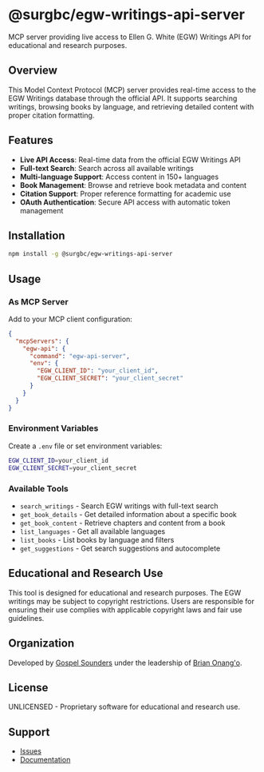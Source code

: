 # @surgbc/egw-writings-api-server

MCP server providing live access to Ellen G. White (EGW) Writings API for educational and research purposes.

## Overview

This Model Context Protocol (MCP) server provides real-time access to the EGW Writings database through the official API. It supports searching writings, browsing books by language, and retrieving detailed content with proper citation formatting.

## Features

- **Live API Access**: Real-time data from the official EGW Writings API
- **Full-text Search**: Search across all available writings
- **Multi-language Support**: Access content in 150+ languages
- **Book Management**: Browse and retrieve book metadata and content
- **Citation Support**: Proper reference formatting for academic use
- **OAuth Authentication**: Secure API access with automatic token management

## Installation

```bash
npm install -g @surgbc/egw-writings-api-server
```

## Usage

### As MCP Server

Add to your MCP client configuration:

```json
{
  "mcpServers": {
    "egw-api": {
      "command": "egw-api-server",
      "env": {
        "EGW_CLIENT_ID": "your_client_id",
        "EGW_CLIENT_SECRET": "your_client_secret"
      }
    }
  }
}
```

### Environment Variables

Create a `.env` file or set environment variables:

```bash
EGW_CLIENT_ID=your_client_id
EGW_CLIENT_SECRET=your_client_secret
```

### Available Tools

- `search_writings` - Search EGW writings with full-text search
- `get_book_details` - Get detailed information about a specific book
- `get_book_content` - Retrieve chapters and content from a book
- `list_languages` - Get all available languages
- `list_books` - List books by language and filters
- `get_suggestions` - Get search suggestions and autocomplete

## Educational and Research Use

This tool is designed for educational and research purposes. The EGW writings may be subject to copyright restrictions. Users are responsible for ensuring their use complies with applicable copyright laws and fair use guidelines.

## Organization

Developed by [Gospel Sounders](https://github.com/gospelsounders) under the leadership of [Brian Onang'o](https://github.com/surgbc).

## License

UNLICENSED - Proprietary software for educational and research use.

## Support

- [Issues](https://github.com/gospelsounders/egw-writings-mcp/issues)
- [Documentation](https://github.com/gospelsounders/egw-writings-mcp#readme)